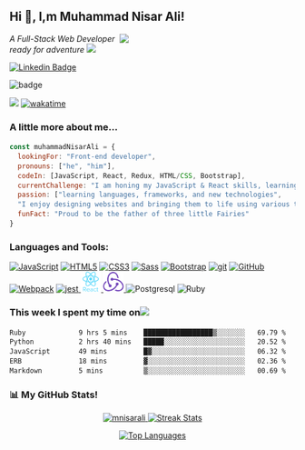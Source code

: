 
## Hi 👋, I,m Muhammad Nisar Ali!

<img align='right' src="https://cdn.dribbble.com/users/1162077/screenshots/3848914/programmer.gif" width="310">
<p><em>A Full-Stack Web Developer ready for adventure</em> <img src="https://media.giphy.com/media/XGma2iRIHTKkwqRkFl/giphy.gif" width="50"></p>


<!-- Social -->
[![Linkedin Badge](https://img.shields.io/badge/-Muhammad%20Nisar%20Ali-blue?style=flat-square&logo=Linkedin&logoColor=white&link=https://www.linkedin.com/in/muhammad-nisar-ali/)](https://www.linkedin.com/in/muhammad-nisar-ali/)

<!-- Top Committers Badge -->
![badge](https://aktive.tk/pakistan/MNisarAli?label=Most%20Active%20GitHub%20User%20In%20Pakistan%20Rank&color=blue)

<!-- Profile View Counter & Code Time Badge -->
![](https://komarev.com/ghpvc/?username=MNisarAli&label=Profile+Views) [![wakatime](https://wakatime.com/badge/user/0e1f3c03-0112-470c-bb53-99cc16368b7f.svg)](https://wakatime.com/@0e1f3c03-0112-470c-bb53-99cc16368b7f)

### A little more about me...  

```javascript
const muhammadNisarAli = {
  lookingFor: "Front-end developer",
  pronouns: ["he", "him"],
  codeIn: [JavaScript, React, Redux, HTML/CSS, Bootstrap],
  currentChallenge: "I am honing my JavaScript & React skills, learning Ruby & Rails",
  passion: ["learning languages, frameworks, and new technologies",
  "I enjoy designing websites and bringing them to life using various technologies"],
  funFact: "Proud to be the father of three little Fairies"
}
```

### Languages and Tools:

<p align="left">
  <a href="https://developer.mozilla.org/en-US/docs/Web/JavaScript" target="_blank" rel="noreferrer"><img src="https://raw.githubusercontent.com/danielcranney/readme-generator/main/public/icons/skills/javascript-colored.svg" width="36" height="36" alt="JavaScript" /></a>
  <a href="https://developer.mozilla.org/en-US/docs/Glossary/HTML5" target="_blank" rel="noreferrer"><img src="https://raw.githubusercontent.com/danielcranney/readme-generator/main/public/icons/skills/html5-colored.svg" width="36" height="36" alt="HTML5" /></a>
  <a href="https://www.w3.org/TR/CSS/#css" target="_blank" rel="noreferrer"><img src="https://raw.githubusercontent.com/danielcranney/readme-generator/main/public/icons/skills/css3-colored.svg" width="36" height="36" alt="CSS3" /></a>
  <a href="https://sass-lang.com/" target="_blank" rel="noreferrer"><img src="https://raw.githubusercontent.com/danielcranney/readme-generator/main/public/icons/skills/sass-colored.svg" width="36" height="36" alt="Sass" /></a>
  <a href="https://getbootstrap.com/" target="_blank" rel="noreferrer"><img src="https://raw.githubusercontent.com/danielcranney/readme-generator/main/public/icons/skills/bootstrap-colored.svg" width="36" height="36" alt="Bootstrap" /></a>
  <a href="https://git-scm.com/" target="_blank" rel="noreferrer"><img src="https://www.vectorlogo.zone/logos/git-scm/git-scm-icon.svg" alt="git" width="36" height="36"/></a>
  <a href="https://github.com/" target="_blank" rel="noreferrer"><img src="https://user-images.githubusercontent.com/25181517/117364276-fc4eb280-aebd-11eb-92ba-8a6ef74b7313.png" width="36" height="36" alt="GitHub" /></a>
  <a href="https://webpack.js.org/" target="_blank" rel="noreferrer"><img src="https://raw.githubusercontent.com/danielcranney/readme-generator/main/public/icons/skills/webpack-colored.svg" width="36" height="36" alt="Webpack" /></a>
  <a href="https://jestjs.io" target="_blank" rel="noreferrer"> <img src="https://www.vectorlogo.zone/logos/jestjsio/jestjsio-icon.svg" alt="jest" width="36" height="36"/> </a>
  <a href="https://reactjs.org/" target="_blank" rel="noreferrer"> <img src="https://raw.githubusercontent.com/devicons/devicon/master/icons/react/react-original-wordmark.svg" alt="react" width="36" height="36"/> </a>
  <a href="https://redux.js.org" target="_blank" rel="noreferrer"> <img src="https://raw.githubusercontent.com/devicons/devicon/master/icons/redux/redux-original.svg" alt="redux" width="36" height="36"/> </a>
  <img src="https://github.com/get-icon/geticon/raw/master/icons/postgresql.svg" alt="Postgresql" title="Postgresql" width="36" height="36"/>
	<img src="https://user-images.githubusercontent.com/25181517/192603745-7d34df9e-7756-4756-a539-6a61badf7a80.png" alt="Ruby" title="Ruby" width="36" height="36"/>
</p>



### This week I spent my time on<img src="https://media.giphy.com/media/SvQzkTQb3ZwKcj1QTO/giphy.gif" width="40">

<!--START_SECTION:waka-->

```txt
Ruby             9 hrs 5 mins    █████████████████▒░░░░░░░   69.79 %
Python           2 hrs 40 mins   █████░░░░░░░░░░░░░░░░░░░░   20.52 %
JavaScript       49 mins         █▓░░░░░░░░░░░░░░░░░░░░░░░   06.32 %
ERB              18 mins         ▓░░░░░░░░░░░░░░░░░░░░░░░░   02.36 %
Markdown         5 mins          ▒░░░░░░░░░░░░░░░░░░░░░░░░   00.69 %
```

<!--END_SECTION:waka-->

### 📊 My GitHub Stats!
<div>
  <p align="center">
    <a href="https://github.com/MNisarAli">
      <img width="48.2%" src="https://github-readme-stats.vercel.app/api?username=MNisarAli&show_icons=true&count_private=true&border_radius=5" alt="mnisarali" />
      <img width="50.8%" src="https://github-readme-streak-stats.herokuapp.com?user=MNisarAli&stroke=000&ring=2177e9&fire=2177e9&currStreakNum=000&currStreakLabel=2177e9&sideNums=000&sideLabels=000&dates=000&border_radius=5" alt="Streak Stats" />
    </a>
  </p>
  <p align="center">
    <a href="https://github.com/MNisarAli">
      <img width="42.52%" src="https://github-readme-stats.vercel.app/api/top-langs/?username=MNisarAli&langs_count=5&layout=compact&border_color=f8f8f8&border_radius=5" alt="Top Languages" />
<!--       <img width="56.4%" src="https://github-readme-activity-graph.cyclic.app/graph?username=MNisarAli&bg_color=fff&color=000&line=2177e9&radius=10" alt="Activity Graph" /> -->
    </a>
  </p>
</div>
